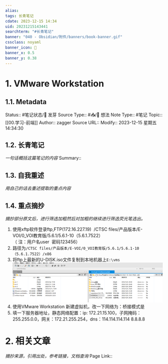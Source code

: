 ```yaml
---
alias:
tags: 长青笔记
cdate: 2023-12-15 14:34
uid: 20231215143441
searchterm: "#长青笔记"
banner: "040 - Obsidian/附件/banners/book-banner.gif"
cssclass: noyaml
banner_icon: 💌
banner_x: 0.5
banner_y: 0.38
---
```


# 1. VMware Workstation

## 1.1. Metadata

Status:: #笔记状态/🌱 发芽
Source Type:: #📥/💭 想法 
Note Type:: #笔记
Topic:: [[00.学习-前端]]
Author:: zagger
Source URL::
Modify:: 2023-12-15 星期五 14:34:30

## 1.2. 长青笔记

_一句话概括这篇笔记的内容_
Summary::

## 1.3. 自我重述

_用自己的话去重述提取的重点内容_

## 1.4. 重点摘抄

_摘抄部分原文后，进行筛选加粗然后对加粗的继续进行筛选荧光笔选出。_

1. 使用xftp软件登录ftp,FTP(172.16.227.19)  /CTSC files/产品版本/E-VOI/0_VOI教育版/5.6.1/5.6.1-10（5.6.1.7522）  
（ 注：用户名user  密码123456）
2. 路径为`/CTSC files/产品版本/E-VOI/0_VOI教育版/5.6.1/5.6.1-10（5.6.1.7522）/x86`
3. 将ftp上最新的U-DISK.iso文件复制到本地机器上`E:\vms`![image.png](https://raw.githubusercontent.com/zaggerj/obsidian_picgo/main/obsidian/20231215143724.png)
4. 使用VMware Workstation 新建虚拟机，改一下网络为：桥接模式是
5. 填一下服务器地址，静态网络配置：ip: 172.21.15.100，子网掩码：255.255.0.0，网关：172.21.255.254，dns：114.114.114.114 8.8.8.8
# 2. 相关文章

_摘抄来源，引用出处，参考链接，文档查询_
Page Link::
